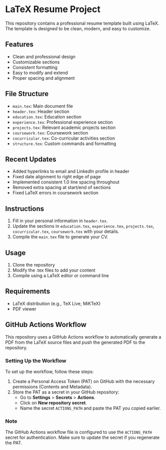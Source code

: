 # LaTeX Resume Project

This repository contains a professional resume template built using LaTeX. The template is designed to be clean, modern, and easy to customize.

## Features
- Clean and professional design
- Customizable sections
- Consistent formatting
- Easy to modify and extend
- Proper spacing and alignment

## File Structure
- `main.tex`: Main document file
- `header.tex`: Header section
- `education.tex`: Education section
- `experience.tex`: Professional experience section
- `projects.tex`: Relevant academic projects section
- `coursework.tex`: Coursework section
- `cocurricular.tex`: Co-curricular activities section
- `structure.tex`: Custom commands and formatting

## Recent Updates
- Added hyperlinks to email and LinkedIn profile in header
- Fixed date alignment to right edge of page
- Implemented consistent 1.0 line spacing throughout
- Removed extra spacing at start/end of sections
- Fixed LaTeX errors in coursework section

## Instructions
1. Fill in your personal information in `header.tex`.
2. Update the sections in `education.tex`, `experience.tex`, `projects.tex`, `cocurricular.tex`, `coursework.tex` with your details.
3. Compile the `main.tex` file to generate your CV.

## Usage
1. Clone the repository
2. Modify the .tex files to add your content
3. Compile using a LaTeX editor or command line

## Requirements
- LaTeX distribution (e.g., TeX Live, MiKTeX)
- PDF viewer

## GitHub Actions Workflow

This repository uses a GitHub Actions workflow to automatically generate a PDF from the LaTeX source files and push the generated PDF to the repository.

### Setting Up the Workflow

To set up the workflow, follow these steps:

1. Create a Personal Access Token (PAT) on GitHub with the necessary permissions (Contents and Metadata).
2. Store the PAT as a secret in your GitHub repository:
   - Go to **Settings** > **Secrets** > **Actions**.
   - Click on **New repository secret**.
   - Name the secret `ACTIONS_PATH` and paste the PAT you copied earlier.

### Note

The GitHub Actions workflow file is configured to use the `ACTIONS_PATH` secret for authentication. Make sure to update the secret if you regenerate the PAT.
